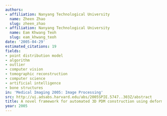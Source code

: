 ```yaml
---
authors:
- affiliation: Nanyang Technological University
  name: Zheen Zhao
  slug: zheen_zhao
- affiliation: Nanyang Technological University
  name: Eam Khwang Teoh
  slug: eam_khwang_teoh
date: '2005-04-29'
estimated_citations: 19
fields:
- point distribution model
- algorithm
- outlier
- computer vision
- tomographic reconstruction
- computer science
- artificial intelligence
- bone structures
in: 'Medical Imaging 2005: Image Processing'
src: http://ui.adsabs.harvard.edu/abs/2005SPIE.5747..303Z/abstract
title: A novel framework for automated 3D PDM construction using deformable models
year: 2005
---
```


